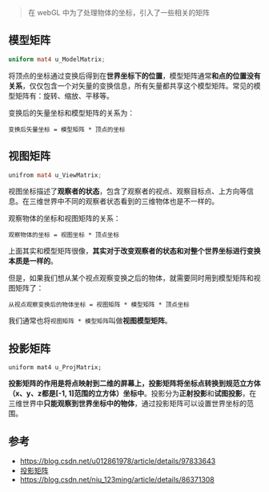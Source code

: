 > 在 webGL 中为了处理物体的坐标，引入了一些相关的矩阵

## 模型矩阵

```frag
uniform mat4 u_ModelMatrix;
```

将顶点的坐标通过变换后得到在**世界坐标下的位置**，模型矩阵通常**和点的位置没有关系**，仅仅包含一个对矢量的变换信息，所有矢量都共享这个模型矩阵。常见的模型矩阵有：旋转、缩放、平移等。

变换后的矢量坐标和模型矩阵的关系为：

```
变换后矢量坐标 = 模型矩阵 * 顶点的坐标
```


## 视图矩阵

```frag
unifrom mat4 u_ViewMatrix;
```

视图坐标描述了**观察者的状态**，包含了观察者的视点、观察目标点、上方向等信息。在三维世界中不同的观察者状态看到的三维物体也是不一样的。

观察物体的坐标和视图矩阵的关系：
```
观察物体的坐标 = 视图坐标 * 顶点坐标
```

上面其实和模型矩阵很像，**其实对于改变观察者的状态和对整个世界坐标进行变换本质是一样的**。

但是，如果我们想从某个视点观察变换之后的物体，就需要同时用到模型矩阵和视图矩阵了：

```
从视点观察变换后的物体坐标 = 视图矩阵 * 模型矩阵 * 顶点坐标
```

我们通常也将`视图矩阵 * 模型矩阵`叫做**视图模型矩阵**。

## 投影矩阵

```
uniform mat4 u_ProjMatrix;
```

**投影矩阵的作用是将点映射到二维的屏幕上，投影矩阵将坐标点转换到规范立方体（x、y、z都是[-1, 1]范围的立方体）坐标中**。投影分为**正射投影**和**试图投影**，在三维世界中**只能观察到世界坐标中的物体**，通过投影矩阵可以设置世界坐标的范围。

## 参考

- https://blog.csdn.net/u012861978/article/details/97833643
- [投影矩阵](https://zhuanlan.zhihu.com/p/122411512)
- https://blog.csdn.net/niu_123ming/article/details/86371308
